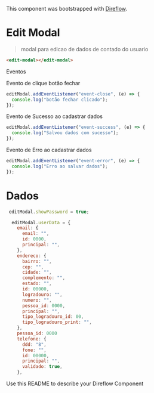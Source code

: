 This component was bootstrapped with [Direflow](https://direflow.io).

# Edit Modal
> modal para edicao de dados de contado do usuario

```html
<edit-modal></edit-modal>
```

Eventos

Evento de clique botão fechar
```javascript
editModal.addEventListener("event-close", (e) => {
  console.log("botão fechar clicado");
});
```

Evento de Sucesso ao cadastrar dados
```javascript
editModal.addEventListener("event-success", (e) => {
  console.log("Salvou dados com sucesso");
});
```

Evento de Erro ao cadastrar dados
```javascript
editModal.addEventListener("event-error", (e) => {
  console.log("Erro ao salvar dados");
});
```

# Dados
```javascript
 editModal.showPassword = true;

  editModal.userData = {
    email: {
      email: "",
      id: 0000,
      principal: "",
    },
    endereco: {
      bairro: "",
      cep: "",
      cidade: "",
      complemento: "",
      estado: "",
      id: 00000,
      logradouro: "",
      numero: "",
      pessoa_id: 0000,
      principal: "",
      tipo_logradouro_id: 00,
      tipo_logradouro_print: "",
    },
    pessoa_id: 0000
    telefone: {
      ddd: "8",
      fone: "",
      id: 00000,
      principal: "",
      validado: true,
    },
 ```

Use this README to describe your Direflow Component
